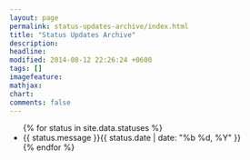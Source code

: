 ```yaml
---
layout: page
permalink: status-updates-archive/index.html
title: "Status Updates Archive"
description:
headline:
modified: 2014-08-12 22:26:24 +0600
tags: []
imagefeature:
mathjax:
chart:
comments: false
---
```

<ul class="post-list">
{% for status in site.data.statuses %}
<li>
<a class="twitter-icon" href="https://twitter.com/intent/tweet?text=&quot;{{ status.message }}&quot;%20{{ site.url }}{{ page.url }}%20via%20&#64;{{ site.owner.twitter }}" title="Share on Twitter"><i class="fa fa-twitter faa-ring animated"></i> </a>{{ status.message }}<span class="entry-date"><time datetime="{{ status.date }}" itemprop="datePublished">{{ status.date | date: "%b %d, %Y" }}</time>
</li>
{% endfor %}
</ul>